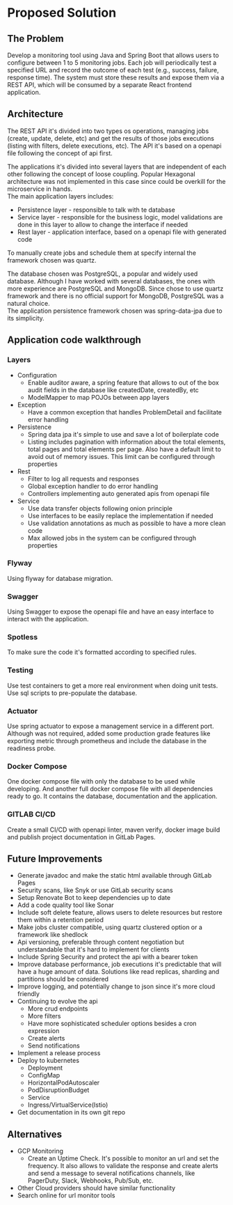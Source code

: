 # Proposed Solution

## The Problem
Develop a monitoring tool using Java and Spring Boot that allows users to configure between 1 to 5 monitoring jobs. Each job will periodically test a specified URL and record the outcome of each test (e.g., success, failure, response time). The system must store these results and expose them via a REST API, which will be consumed by a separate React frontend application.

## Architecture
The REST API it's divided into two types os operations, managing jobs (create, update, delete, etc) and get the results of those jobs executions (listing with filters, delete executions, etc). The API it's based on a openapi file following the concept of api first.

The applications it's divided into several layers that are independent of each other following the concept of loose coupling. Popular Hexagonal architecture was not implemented in this case since could be overkill for the microservice in hands.  
The main application layers includes:

* Persistence layer - responsible to talk with te database
* Service layer - responsible for the business logic, model validations are done in this layer to allow to change the interface if needed
* Rest layer -  application interface, based on a openapi file with generated code

To manually create jobs and schedule them at specify internal the framework chosen was quartz.

The database chosen was PostgreSQL, a popular and widely used database. Although I have worked with several databases, the ones with more experience are PostgreSQL and MongoDB. Since chose to use quartz framework and there is no official support for MongoDB, PostgreSQL was a natural choice.  
The application persistence framework chosen was spring-data-jpa due to its simplicity.

## Application code walkthrough
### Layers
* Configuration
    * Enable auditor aware, a spring feature that allows to out of the box audit fields in the database like createdDate, createdBy, etc
    * ModelMapper to map POJOs between app layers
* Exception
    * Have a common exception that handles ProblemDetail and facilitate error handling
* Persistence
    * Spring data jpa it's simple to use and save a lot of boilerplate code 
    * Listing includes pagination with information about the total elements, total pages and total elements per page. Also have a default limit to avoid out of memory issues. This limit can be configured through properties
* Rest
    * Filter to log all requests and responses
    * Global exception handler to do error handling 
    * Controllers implementing auto generated apis from openapi file
* Service
    * Use data transfer objects following onion principle
    * Use interfaces to be easily replace the implementation if needed
    * Use validation annotations as much as possible to have a more clean code
    * Max allowed jobs in the system can be configured through properties

### Flyway
Using flyway for database migration.

### Swagger
Using Swagger to expose the openapi file and have an easy interface to interact with the application.

### Spotless
To make sure the code it's formatted according to specified rules.

### Testing
Use test containers to get a more real environment when doing unit tests. Use sql scripts to pre-populate the database.

### Actuator
Use spring actuator to expose a management service in a different port. Although was not required, added some production grade features like exporting metric through prometheus and include the database in the readiness probe.

### Docker Compose
One docker compose file with only the database to be used while developing. And another full docker compose file with all dependencies ready to go. It contains the database, documentation and the application.

### GITLAB CI/CD
Create a small CI/CD with openapi linter, maven verify, docker image build and publish project documentation in GitLab Pages.

## Future Improvements
* Generate javadoc and make the static html available through GitLab Pages
* Security scans, like Snyk or use GitLab security scans
* Setup Renovate Bot to keep dependencies up to date
* Add a code quality tool like Sonar
* Include soft delete feature, allows users to delete resources but restore them within a retention period
* Make jobs cluster compatible, using quartz clustered option or a framework like shedlock
* Api versioning, preferable through content negotiation but understandable that it's hard to implement for clients
* Include Spring Security and protect the api with a bearer token
* Improve database performance, job executions it's predictable that will have a huge amount of data. Solutions like read replicas, sharding and partitions should be considered
* Improve logging, and potentially change to json since it's more cloud friendly
* Continuing to evolve the api
    * More crud endpoints
    * More filters
    * Have more sophisticated scheduler options besides a cron expression
    * Create alerts
    * Send notifications
* Implement a release process
* Deploy to kubernetes
    * Deployment
    * ConfigMap
    * HorizontalPodAutoscaler
    * PodDisruptionBudget
    * Service
    * Ingress/VirtualService(Istio)
* Get documentation in its own git repo

## Alternatives
* GCP Monitoring
    * Create an Uptime Check. It's possible to monitor an url and set the frequency. It also allows to validate the response and create alerts and send a message to several notifications channels, like PagerDuty, Slack, Webhooks, Pub/Sub, etc.
* Other Cloud providers should have similar functionality
* Search online for url monitor tools